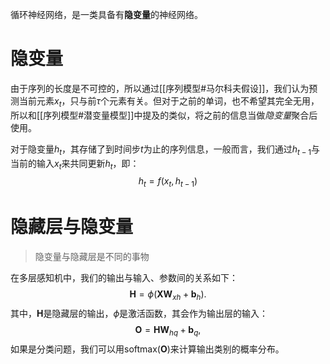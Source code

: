 循环神经网络，是一类具备有**隐变量**的神经网络。

# 隐变量
由于序列的长度是不可控的，所以通过[[序列模型#马尔科夫假设]]，我们认为预测当前元素$x_t$，只与前$\tau$个元素有关。但对于之前的单词，也不希望其完全无用，所以和[[序列模型#潜变量模型]]中提及的类似，将之前的信息当做*隐变量*聚合后使用。

对于隐变量$h_t$，其存储了到时间步$t$为止的序列信息，一般而言，我们通过$h_{t-1}$与当前的输入$x_t$来共同更新$h_t$，即：
$$
h_t = f(x_{t}, h_{t-1})
$$


# 隐藏层与隐变量
> 隐变量与隐藏层是不同的事物

在多层感知机中，我们的输出与输入、参数间的关系如下：
$$
\mathbf{H} = \phi(\mathbf{X} \mathbf{W}_{xh} + \mathbf{b}_h).
$$
其中，$\mathbf{H}$是隐藏层的输出，$\phi$是激活函数，其会作为输出层的输入：
$$
\mathbf{O} = \mathbf{H} \mathbf{W}_{hq} + \mathbf{b}_q,
$$
如果是分类问题，我们可以用$\text{softmax}(\mathbf{O})$来计算输出类别的概率分布。

